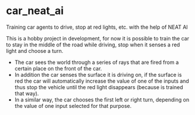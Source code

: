 # car_neat_ai
Training car agents to drive, stop at red lights, etc. with the help of NEAT AI

This is a hobby project in development, for now it is possible to train the car to stay in the middle of the road while driving, stop when it senses a red light and choose a turn. 
 - The car sees the world through a series of rays that are fired from a certain place on the front of the car.
 - In addition the car senses the surface it is driving on, if the surface is red the car will automatically increase the value of one of the inputs and thus stop the vehicle until the red light disappears (because is trained that way). 
 - In a similar way, the car chooses the first left or right turn, depending on the value of one input selected for that purpose.
